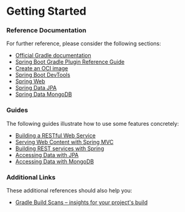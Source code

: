 # Getting Started

### Reference Documentation
For further reference, please consider the following sections:

* [Official Gradle documentation](https://docs.gradle.org)
* [Spring Boot Gradle Plugin Reference Guide](https://docs.spring.io/spring-boot/docs/2.4.0-SNAPSHOT/gradle-plugin/reference/html/)
* [Create an OCI image](https://docs.spring.io/spring-boot/docs/2.4.0-SNAPSHOT/gradle-plugin/reference/html/#build-image)
* [Spring Boot DevTools](https://docs.spring.io/spring-boot/docs/2.3.4.RELEASE/reference/htmlsingle/#using-boot-devtools)
* [Spring Web](https://docs.spring.io/spring-boot/docs/2.3.4.RELEASE/reference/htmlsingle/#boot-features-developing-web-applications)
* [Spring Data JPA](https://docs.spring.io/spring-boot/docs/2.3.4.RELEASE/reference/htmlsingle/#boot-features-jpa-and-spring-data)
* [Spring Data MongoDB](https://docs.spring.io/spring-boot/docs/2.3.4.RELEASE/reference/htmlsingle/#boot-features-mongodb)

### Guides
The following guides illustrate how to use some features concretely:

* [Building a RESTful Web Service](https://spring.io/guides/gs/rest-service/)
* [Serving Web Content with Spring MVC](https://spring.io/guides/gs/serving-web-content/)
* [Building REST services with Spring](https://spring.io/guides/tutorials/bookmarks/)
* [Accessing Data with JPA](https://spring.io/guides/gs/accessing-data-jpa/)
* [Accessing Data with MongoDB](https://spring.io/guides/gs/accessing-data-mongodb/)

### Additional Links
These additional references should also help you:

* [Gradle Build Scans – insights for your project's build](https://scans.gradle.com#gradle)

